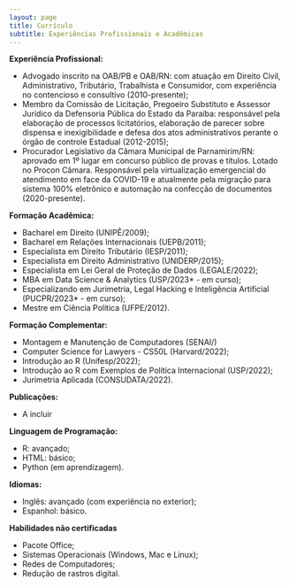```yaml
---
layout: page
title: Currículo
subtitle: Experiências Profissionais e Acadêmicas
---
```


**Experiência Profissional:**
- Advogado inscrito na OAB/PB e OAB/RN: com atuação em Direito Civil, Administrativo, Tributário, Trabalhista e Consumidor, com experiência no contencioso e consultivo (2010-presente);
- Membro da Comissão de Licitação, Pregoeiro Substituto e Assessor Jurídico da Defensoria Pública do Estado da Paraíba: responsável pela elaboração de processos licitatórios, elaboração de parecer sobre dispensa e inexigibilidade e defesa dos atos administrativos perante o órgão de controle Estadual (2012-2015);
- Procurador Legislativo da Câmara Municipal de Parnamirim/RN: aprovado em 1º lugar em concurso público de provas e títulos. Lotado no Procon Câmara. Responsável pela virtualização emergencial do atendimento em face da COVID-19 e atualmente pela migração para sistema 100% eletrônico e automação na confecção de documentos (2020-presente).

**Formação Acadêmica:**
- Bacharel em Direito (UNIPÊ/2009);
- Bacharel em Relações Internacionais (UEPB/2011);
- Especialista em Direito Tributário (IESP/2011);
- Especialista em Direito Administrativo (UNIDERP/2015);
- Especialista em Lei Geral de Proteção de Dados (LEGALE/2022);
- MBA em Data Science & Analytics (USP/2023* - em curso);
- Especializando em Jurimetria, Legal Hacking e Inteligência Artificial (PUCPR/2023* - em curso);
- Mestre em Ciência Política (UFPE/2012).

**Formação Complementar:**
- Montagem e Manutenção de Computadores (SENAI/)
- Computer Science for Lawyers - CS50L (Harvard/2022);
- Introdução ao R (Unifesp/2022);
- Introdução ao R com Exemplos de Política Internacional (USP/2022);
- Jurimetria Aplicada (CONSUDATA/2022).

**Publicações:**
- A incluir
  
**Linguagem de Programação:**
- R: avançado;
- HTML: básico;
- Python (em aprendizagem).

**Idiomas:**
- Inglês: avançado (com experiência no exterior);
- Espanhol: básico.

**Habilidades não certificadas**
- Pacote Office;
- Sistemas Operacionais (Windows, Mac e Linux);
- Redes de Computadores;
- Redução de rastros digital.

